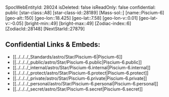 ﻿---
location: [7.58,-18.425,150]
type: Star
tags:
- astro/Star

---
SpocWebEntityId: 28024
isDeleted: false
isReadOnly: false
confidential: public
[star-class::A8]
[star-class-id::28189]
[Mass-sol::]
[name::Piscium-6]
[geo-alt::150]
[geo-lon::18.425]
[geo-lat::7.58]
[geo-lon-v::0.01]
[geo-lat-v::-0.05]
[bright-min::49]
[bright-max::49]
[Zodiac-index::6]
[ZodiacId::28148]
[NextStarId::27879]



## Confidential Links & Embeds: 
- [[../../../_Standards/astro/Star/Piscium-6|Piscium-6]] 
- [[../../../_public/astro/Star/Piscium-6.public|Piscium-6.public]] 
- [[../../../_internal/astro/Star/Piscium-6.internal|Piscium-6.internal]] 
- [[../../../_protect/astro/Star/Piscium-6.protect|Piscium-6.protect]] 
- [[../../../_private/astro/Star/Piscium-6.private|Piscium-6.private]] 
- [[../../../_personal/astro/Star/Piscium-6.personal|Piscium-6.personal]] 
- [[../../../_secret/astro/Star/Piscium-6.secret|Piscium-6.secret]] 
